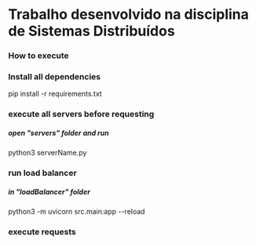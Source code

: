 # Trabalho desenvolvido na disciplina de Sistemas Distribuídos

### How to execute

### Install all dependencies
pip install -r requirements.txt

### execute all servers before requesting
##### open "servers" folder and run

python3 serverName.py

### run load balancer

##### in "loadBalancer" folder
python3 -m uvicorn src.main:app --reload


### execute requests 